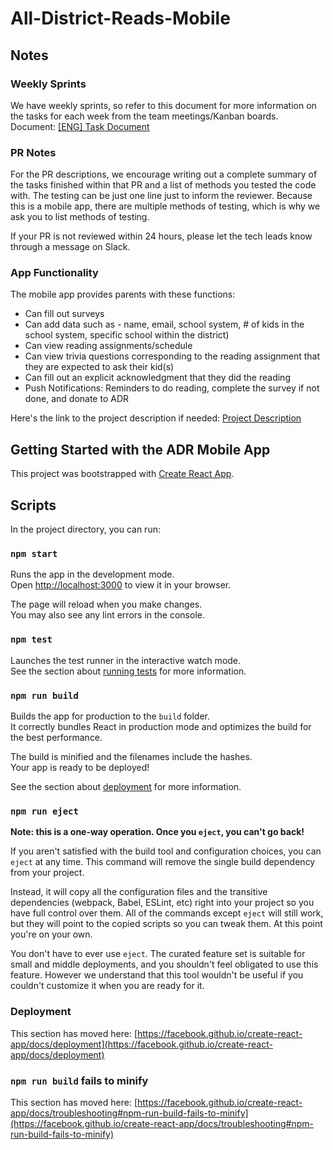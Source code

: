 # All-District-Reads-Mobile

## Notes

### Weekly Sprints
We have weekly sprints, so refer to this document for more information on the tasks for each week from the team meetings/Kanban boards.
Document: [[ENG] Task Document](https://docs.google.com/document/d/1g5TbIgoe8DSwe-ge1hGJ00EVvwB7iH6icC0brqSoiNI/edit?usp=sharing)

### PR Notes
For the PR descriptions, we encourage writing out a complete summary of the tasks finished within that PR and a list of 
methods you tested the code with. The testing can be just one line just to inform the reviewer. Because this is a mobile app,
there are multiple methods of testing, which is why we ask you to list methods of testing.

If your PR is not reviewed within 24 hours, please let the tech leads know through a message on Slack.

### App Functionality
The mobile app provides parents with these functions:
- Can fill out surveys
- Can add data such as - name, email, school system, # of kids in the school system, specific school within the district)
- Can view reading assignments/schedule
- Can view trivia questions corresponding to the reading assignment that they are expected to ask their kid(s)
- Can fill out an explicit acknowledgment that they did the reading
- Push Notifications: Reminders to do reading, complete the survey if not done, and donate to ADR

Here's the link to the project description if needed: [Project Description](https://docs.google.com/document/d/1y50XRpccxLHVL44KJC0-1UytJAYSf8k1pp2nCGeGgBs/edit)


## Getting Started with the ADR Mobile App

This project was bootstrapped with [Create React App](https://github.com/facebook/create-react-app).

## Scripts

In the project directory, you can run:

### `npm start`

Runs the app in the development mode.\
Open [http://localhost:3000](http://localhost:3000) to view it in your browser.

The page will reload when you make changes.\
You may also see any lint errors in the console.

### `npm test`

Launches the test runner in the interactive watch mode.\
See the section about [running tests](https://facebook.github.io/create-react-app/docs/running-tests) for more information.

### `npm run build`

Builds the app for production to the `build` folder.\
It correctly bundles React in production mode and optimizes the build for the best performance.

The build is minified and the filenames include the hashes.\
Your app is ready to be deployed!

See the section about [deployment](https://facebook.github.io/create-react-app/docs/deployment) for more information.

### `npm run eject`

**Note: this is a one-way operation. Once you `eject`, you can't go back!**

If you aren't satisfied with the build tool and configuration choices, you can `eject` at any time. This command will remove the single build dependency from your project.

Instead, it will copy all the configuration files and the transitive dependencies (webpack, Babel, ESLint, etc) right into your project so you have full control over them. All of the commands except `eject` will still work, but they will point to the copied scripts so you can tweak them. At this point you're on your own.

You don't have to ever use `eject`. The curated feature set is suitable for small and middle deployments, and you shouldn't feel obligated to use this feature. However we understand that this tool wouldn't be useful if you couldn't customize it when you are ready for it.

### Deployment

This section has moved here: [https://facebook.github.io/create-react-app/docs/deployment](https://facebook.github.io/create-react-app/docs/deployment)

### `npm run build` fails to minify

This section has moved here: [https://facebook.github.io/create-react-app/docs/troubleshooting#npm-run-build-fails-to-minify](https://facebook.github.io/create-react-app/docs/troubleshooting#npm-run-build-fails-to-minify)

